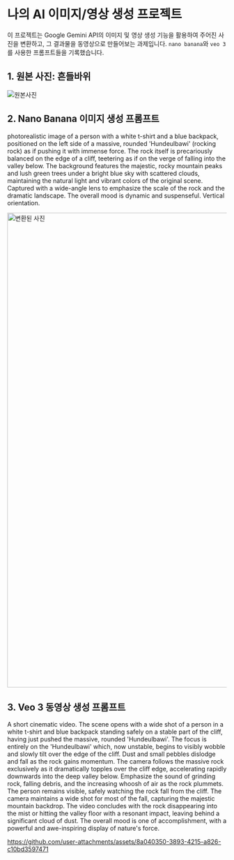 # 나의 AI 이미지/영상 생성 프로젝트

이 프로젝트는 Google Gemini API의 이미지 및 영상 생성 기능을 활용하여 주어진 사진을 변환하고, 그 결과물을 동영상으로 만들어보는 과제입니다. `nano banana`와 `veo 3`를 사용한 프롬프트들을 기록했습니다.



## 1. 원본 사진: 흔들바위 
![원본사진](https://github.com/user-attachments/assets/b1035cd5-3bb2-494c-8c84-6cdf509e6de9)



## 2. Nano Banana 이미지 생성 프롬프트 

photorealistic image of a person with a white t-shirt and a blue backpack, positioned on the left side of a massive, rounded 'Hundeulbawi' (rocking rock) as if pushing it with immense force. The rock itself is precariously balanced on the edge of a cliff, teetering as if on the verge of falling into the valley below. The background features the majestic, rocky mountain peaks and lush green trees under a bright blue sky with scattered clouds, maintaining the natural light and vibrant colors of the original scene. Captured with a wide-angle lens to emphasize the scale of the rock and the dramatic landscape. The overall mood is dynamic and suspenseful. Vertical orientation.

<img width="960" height="1088" alt="변환된 사진" src="https://github.com/user-attachments/assets/a44e476a-937d-4c73-94b9-def0d35e4f3b" />

## 3. Veo 3 동영상 생성 프롬프트 

A short cinematic video. The scene opens with a wide shot of a person in a white t-shirt and blue backpack standing safely on a stable part of the cliff, having just pushed the massive, rounded 'Hundeulbawi'. The focus is entirely on the 'Hundeulbawi' which, now unstable, begins to visibly wobble and slowly tilt over the edge of the cliff. Dust and small pebbles dislodge and fall as the rock gains momentum. The camera follows the massive rock exclusively as it dramatically topples over the cliff edge, accelerating rapidly downwards into the deep valley below. Emphasize the sound of grinding rock, falling debris, and the increasing whoosh of air as the rock plummets. The person remains visible, safely watching the rock fall from the cliff. The camera maintains a wide shot for most of the fall, capturing the majestic mountain backdrop. The video concludes with the rock disappearing into the mist or hitting the valley floor with a resonant impact, leaving behind a significant cloud of dust. The overall mood is one of accomplishment, with a powerful and awe-inspiring display of nature's force.

https://github.com/user-attachments/assets/8a040350-3893-4215-a826-c10bd3597471

